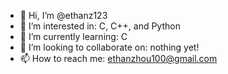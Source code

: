 - 👋 Hi, I’m @ethanz123
- 👀 I’m interested in: C, C++, and Python
- 🌱 I’m currently learning: C
- 💞️ I’m looking to collaborate on: nothing yet!
- 📫 How to reach me: ethanzhou100@gmail.com

<!---
ethanz123/ethanz123 is a ✨ special ✨ repository because its `README.md` (this file) appears on your GitHub profile.
You can click the Preview link to take a look at your changes.
--->
